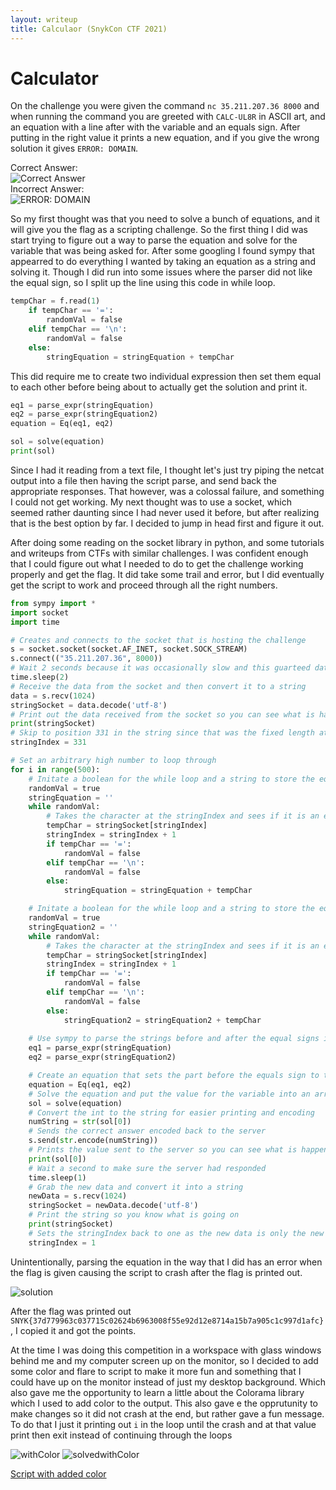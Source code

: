 ```yaml
---
layout: writeup
title: Calculaor (SnykCon CTF 2021)
---
```

# Calculator

On the challenge you were given the command ```nc 35.211.207.36 8000``` and when running the command you are greeted with ```CALC-UL8R``` in ASCII art, and an equation with a line after with the variable and an equals sign. After putting in the right value it prints a new equation, and if you give the wrong solution it gives ```ERROR: DOMAIN```.

Correct Answer:\
![Correct Answer](correctAnswer.png)\
Incorrect Answer:\
![ERROR: DOMAIN](ERRORDOMAIN.png)

So my first thought was that you need to solve a bunch of equations, and it will give you the flag as a scripting challenge. So the first thing I did was start trying to figure out a way to parse the equation and solve for the variable that was being asked for. After some googling I found sympy that appearred to do everything I wanted by taking an equation as a string and solving it. Though I did run into some issues where the parser did not like the equal sign, so I split up the line using this code in while loop.

```py
tempChar = f.read(1)
    if tempChar == '=':
        randomVal = false
    elif tempChar == '\n':
        randomVal = false
    else: 
        stringEquation = stringEquation + tempChar
```

This did require me to create two individual expression then set them equal to each other before being about to actually get the solution and print it.

```py
eq1 = parse_expr(stringEquation)
eq2 = parse_expr(stringEquation2)
equation = Eq(eq1, eq2)

sol = solve(equation)
print(sol)
```

Since I had it reading from a text file, I thought let's just try piping the netcat output into a file then having the script parse, and send back the appropriate responses. That however, was a colossal failure, and something I could not get working. My next thought was to use a socket, which seemed rather daunting since I had never used it before, but after realizing that is the best option by far. I decided to jump in head first and figure it out.

After doing some reading on the socket library in python, and some tutorials and writeups from CTFs with similar challenges. I was confident enough that I could figure out what I needed to do to get the challenge working properly and get the flag. It did take some trail and error, but I did eventually get the script to work and proceed through all the right numbers. 

```py
from sympy import *
import socket
import time

# Creates and connects to the socket that is hosting the challenge
s = socket.socket(socket.AF_INET, socket.SOCK_STREAM)
s.connect(("35.211.207.36", 8000))
# Wait 2 seconds because it was occasionally slow and this guarteed dat
time.sleep(2)
# Receive the data from the socket and then convert it to a string
data = s.recv(1024)
stringSocket = data.decode('utf-8') 
# Print out the data received from the socket so you can see what is happening
print(stringSocket)
# Skip to position 331 in the string since that was the fixed length at the beginning without an equation
stringIndex = 331

# Set an arbitrary high number to loop through
for i in range(500):
    # Initate a boolean for the while loop and a string to store the equation before the equal sign
    randomVal = true
    stringEquation = ''
    while randomVal:
        # Takes the character at the stringIndex and sees if it is an equals sign or a new line, if it isn't adds it to the string
        tempChar = stringSocket[stringIndex]
        stringIndex = stringIndex + 1
        if tempChar == '=':
            randomVal = false
        elif tempChar == '\n':
            randomVal = false
        else: 
            stringEquation = stringEquation + tempChar

    # Initate a boolean for the while loop and a string to store the equation after the equal sign
    randomVal = true
    stringEquation2 = ''
    while randomVal:
        # Takes the character at the stringIndex and sees if it is an equals sign or a new line, if it isn't adds it to the string
        tempChar = stringSocket[stringIndex]
        stringIndex = stringIndex + 1 
        if tempChar == '=':
            randomVal = false
        elif tempChar == '\n':
            randomVal = false
        else: 
            stringEquation2 = stringEquation2 + tempChar
    
    # Use sympy to parse the strings before and after the equal signs into equations that sympy can use
    eq1 = parse_expr(stringEquation)
    eq2 = parse_expr(stringEquation2)

    # Create an equation that sets the part before the equals sign to the part after it
    equation = Eq(eq1, eq2)
    # Solve the equation and put the value for the variable into an array
    sol = solve(equation)
    # Convert the int to the string for easier printing and encoding
    numString = str(sol[0])
    # Sends the correct answer encoded back to the server
    s.send(str.encode(numString))
    # Prints the value sent to the server so you can see what is happening
    print(sol[0])
    # Wait a second to make sure the server had responded
    time.sleep(1)
    # Grab the new data and convert it into a string
    newData = s.recv(1024)
    stringSocket = newData.decode('utf-8') 
    # Print the string so you know what is going on
    print(stringSocket)
    # Sets the stringIndex back to one as the new data is only the new equation
    stringIndex = 1
```

Unintentionally, parsing the equation in the way that I did has an error when the flag is given causing the script to crash after the flag is printed out.

![solution](solved.png)

After the flag was printed out ```SNYK{37d779963c037715c02624b6963008f55e92d12e8714a15b7a905c1c997d1afc}```, I copied it and got the points.

At the time I was doing this competition in a workspace with glass windows behind me and my computer screen up on the monitor, so I decided to add some color and flare to script to make it more fun and something that I could have up on the monitor instead of just my desktop background. Which also gave me the opportunity to learn a little about the Colorama library which I used to add color to the output. This also gave e the opprutunity to make changes so it did not crash at the end, but rather gave a fun message. To do that I just it printing out ```i``` in the loop until the crash and at that value print then exit instead of continuing through the loops

![withColor](withColor.png)
![solvedwithColor](solvedWithColor.png)

[Script with added color](netcatSolverWorks_colored_.py)

